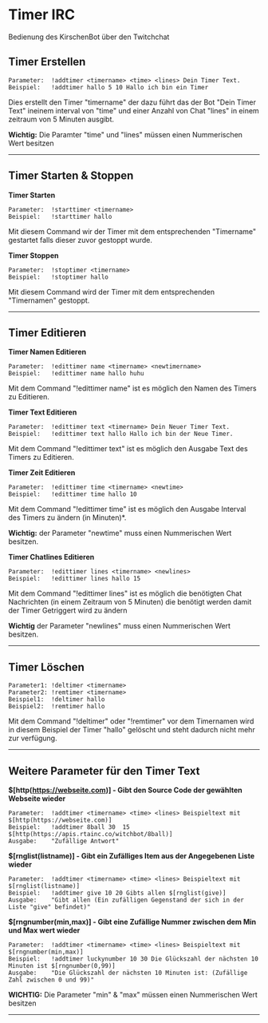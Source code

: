 # Timer IRC

Bedienung des KirschenBot über den Twitchchat

## Timer Erstellen

    Parameter:  !addtimer <timername> <time> <lines> Dein Timer Text.
    Beispiel:   !addtimer hallo 5 10 Hallo ich bin ein Timer

Dies erstellt den Timer "timername" der dazu führt das der Bot "Dein Timer Text" ineinem interval von "time" und einer Anzahl von Chat "lines" in einem zeitraum von 5 Minuten ausgibt.

**Wichtig:** Die Paramter "time" und "lines" müssen einen Nummerischen Wert besitzen

<hr>

## Timer Starten & Stoppen

**Timer Starten**

    Parameter:  !starttimer <timername>
    Beispiel:   !starttimer hallo

Mit diesem Command wir der Timer mit dem entsprechenden "Timername" gestartet falls dieser zuvor gestoppt wurde.


**Timer Stoppen**

    Parameter:  !stoptimer <timername>
    Beispiel:   !stoptimer hallo

Mit diesem Command wird der Timer mit dem entsprechenden "Timernamen" gestoppt.

<hr>

## Timer Editieren

**Timer Namen Editieren**

    Parameter:  !edittimer name <timername> <newtimername>
    Beispiel:   !edittimer name hallo huhu

Mit dem Command "!edittimer name" ist es möglich den Namen des Timers zu Editieren.


**Timer Text Editieren**

    Parameter:  !edittimer text <timername> Dein Neuer Timer Text.
    Beispiel:   !edittimer text hallo Hallo ich bin der Neue Timer.

Mit dem Command "!edittimer text" ist es möglich den Ausgabe Text des Timers zu Editieren.


**Timer Zeit Editieren**

    Parameter:  !edittimer time <timername> <newtime>
    Beispiel:   !edittimer time hallo 10

Mit dem Command "!edittimer time" ist es möglich den Ausgabe Interval des Timers zu ändern (in Minuten)*.

**Wichtig:** der Parameter "newtime" muss einen Nummerischen Wert besitzen.


**Timer Chatlines Editieren**

    Parameter:  !edittimer lines <timername> <newlines>
    Beispiel:   !edittimer lines hallo 15

Mit dem Command "!edittimer lines" ist es möglich die benötigten Chat Nachrichten (in einem Zeitraum von 5 Minuten) die benötigt werden damit der Timer Getriggert wird zu ändern

**Wichtig** der Parameter "newlines" muss einen Nummerischen Wert besitzen.

<hr>

## Timer Löschen

    Parameter1: !deltimer <timername>
    Parameter2: !remtimer <timername>
    Beispiel1:  !deltimer hallo
    Beispiel2:  !remtimer hallo

Mit dem Command "!deltimer" oder "!remtimer" vor dem Timernamen wird in diesem Beispiel der Timer "hallo" gelöscht und steht dadurch nicht mehr zur verfügung.

<hr>

## Weitere Parameter für den Timer Text

**$[http(https://webseite.com)] - Gibt den Source Code der gewählten Webseite wieder**

    Parameter:  !addtimer <timername> <time> <lines> Beispieltext mit $[http(https://webseite.com)]
    Beispiel:   !addtimer 8ball 30  15  $[http(https://apis.rtainc.co/witchbot/8ball)]
    Ausgabe:    "Zufällige Antwort"


**$[rnglist(listname)] - Gibt ein Zufälliges Item aus der Angegebenen Liste wieder**

    Parameter:  !addtimer <timername> <time> <lines> Beispieltext mit $[rnglist(listname)]
    Beispiel:   !addtimer give 10 20 Gibts allen $[rnglist(give)]
    Ausgabe:    "Gibt allen (Ein zufälligen Gegenstand der sich in der Liste "give" befindet)"


**$[rngnumber(min,max)] - Gibt eine Zufällige Nummer zwischen dem Min und Max wert wieder**

    Parameter:  !addtimer <timername> <time> <lines> Beispieltext mit $[rngnumber(min,max)]
    Beispiel:   !addtimer luckynumber 10 30 Die Glückszahl der nächsten 10 Minuten ist $[rngnumber(0,99)]
    Ausgabe:    "Die Glückszahl der nächsten 10 Minuten ist: (Zufällige Zahl zwischen 0 und 99)"

**WICHTIG:** Die Parameter "min" & "max" müssen einen Nummerischen Wert besitzen

<hr>
